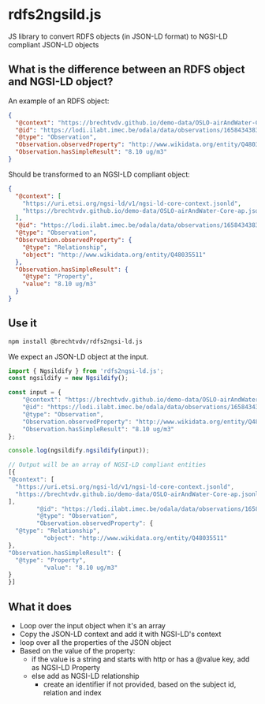 # rdfs2ngsild.js
JS library to convert RDFS objects (in JSON-LD format) to NGSI-LD compliant JSON-LD objects

## What is the difference between an RDFS object and NGSI-LD object?

An example of an RDFS object:
```json
{
  "@context": "https://brechtvdv.github.io/demo-data/OSLO-airAndWater-Core-ap.jsonld",
  "@id": "https://lodi.ilabt.imec.be/odala/data/observations/16584343831",
  "@type": "Observation",
  "Observation.observedProperty": "http://www.wikidata.org/entity/Q48035511",
  "Observation.hasSimpleResult": "8.10 ug/m3"
}
``` 

Should be transformed to an NGSI-LD compliant object:
```json
{
  "@context": [
    "https://uri.etsi.org/ngsi-ld/v1/ngsi-ld-core-context.jsonld",
    "https://brechtvdv.github.io/demo-data/OSLO-airAndWater-Core-ap.jsonld"
  ],
  "@id": "https://lodi.ilabt.imec.be/odala/data/observations/16584343831",
  "@type": "Observation",
  "Observation.observedProperty": {
    "@type": "Relationship",
    "object": "http://www.wikidata.org/entity/Q48035511"
  },
  "Observation.hasSimpleResult": {
    "@type": "Property",
    "value": "8.10 ug/m3"
  }
}
```
## Use it

```bash
npm install @brechtvdv/rdfs2ngsi-ld.js
```

We expect an JSON-LD object at the input.

```javascript
import { Ngsildify } from 'rdfs2ngsi-ld.js';
const ngsildify = new Ngsildify();

const input = {
    "@context": "https://brechtvdv.github.io/demo-data/OSLO-airAndWater-Core-ap.jsonld",
    "@id": "https://lodi.ilabt.imec.be/odala/data/observations/16584343831",
    "@type": "Observation",
    "Observation.observedProperty": "http://www.wikidata.org/entity/Q48035511",
    "Observation.hasSimpleResult": "8.10 ug/m3"
};

console.log(ngsildify.ngsildify(input));

// Output will be an array of NGSI-LD compliant entities
[{
"@context": [
  "https://uri.etsi.org/ngsi-ld/v1/ngsi-ld-core-context.jsonld",
  "https://brechtvdv.github.io/demo-data/OSLO-airAndWater-Core-ap.jsonld"
],
        "@id": "https://lodi.ilabt.imec.be/odala/data/observations/16584343831",
        "@type": "Observation",
        "Observation.observedProperty": {
  "@type": "Relationship",
          "object": "http://www.wikidata.org/entity/Q48035511"
},
"Observation.hasSimpleResult": {
  "@type": "Property",
          "value": "8.10 ug/m3"
}
}]
```

## What it does

* Loop over the input object when it's an array
* Copy the JSON-LD context and add it with NGSI-LD's context
* loop over all the properties of the JSON object
* Based on the value of the property:
  * if the value is a string and starts with http or has a @value key, add as NGSI-LD Property
  * else add as NGSI-LD relationship
    * create an identifier if not provided, based on the subject id, relation and index
